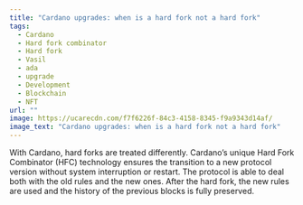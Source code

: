 ```yaml
---
title: "Cardano upgrades: when is a hard fork not a hard fork"
tags:
  - Cardano
  - Hard fork combinator
  - Hard fork
  - Vasil
  - ada
  - upgrade
  - Development
  - Blockchain
  - NFT
url: ""
image: https://ucarecdn.com/f7f6226f-84c3-4158-8345-f9a9343d14af/
image_text: "Cardano upgrades: when is a hard fork not a hard fork"
---
```


With Cardano, hard forks are treated differently. Cardano’s unique Hard Fork Combinator (HFC) technology ensures the transition to a new protocol version without system interruption or restart. The protocol is able to deal both with the old rules and the new ones. After the hard fork, the new rules are used and the history of the previous blocks is fully preserved.
